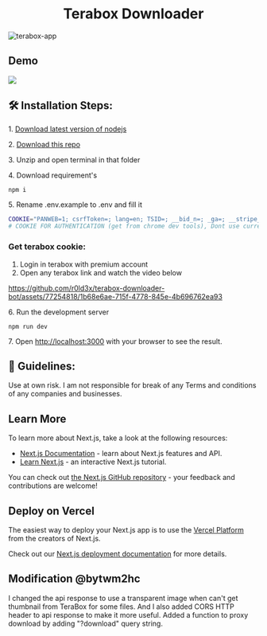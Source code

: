<h1 align="center" id="title">Terabox Downloader</h1>

![terabox-app](https://socialify.git.ci/r0ld3x/terabox-app/image?description=1&font=KoHo&forks=1&issues=1&language=1&name=1&owner=1&pattern=Circuit%20Board&pulls=1&stargazers=1&theme=Dark)

<h2>Demo</h2>
<img src="demo.png">

<h2>🛠️ Installation Steps:</h2>

<p>1. <a href="https://nodejs.org/en/download/current">Download latest version of nodejs</a></p>
<p>2. <a href="https://github.com/r0ld3x/terabox-app/archive/refs/heads/main.zip">Download this repo</a></p>

<p>3. Unzip and open terminal in that folder</p>

<p>4. Download requirement's</p>

```
npm i
```

<p>5. Rename .env.example to .env and fill it</p>

```bash
COOKIE="PANWEB=1; csrfToken=; lang=en; TSID=; __bid_n=; _ga=; __stripe_mid=; ndus=; browserid==; ndut_fmt=; _ga_06ZNKL8C2E="
# COOKIE FOR AUTHENTICATION (get from chrome dev tools), Dont use current one


```

### Get terabox cookie:

1. Login in terabox with premium account
2. Open any terabox link and watch the video below

https://github.com/r0ld3x/terabox-downloader-bot/assets/77254818/1b68e6ae-715f-4778-845e-4b696762ea93

<p>6. Run the development server</p>

```
npm run dev
```

<p>7. Open <a href="http://localhost:3000">http://localhost:3000</a> with your browser to see the result.</p>

<h2>🍰 Guidelines:</h2>

Use at own risk. I am not responsible for break of any Terms and conditions of any companies and businesses.

## Learn More

To learn more about Next.js, take a look at the following resources:

- [Next.js Documentation](https://nextjs.org/docs) - learn about Next.js features and API.
- [Learn Next.js](https://nextjs.org/learn) - an interactive Next.js tutorial.

You can check out [the Next.js GitHub repository](https://github.com/vercel/next.js/) - your feedback and contributions are welcome!

## Deploy on Vercel

The easiest way to deploy your Next.js app is to use the [Vercel Platform](https://vercel.com/new?utm_medium=default-template&filter=next.js&utm_source=create-next-app&utm_campaign=create-next-app-readme) from the creators of Next.js.

Check out our [Next.js deployment documentation](https://nextjs.org/docs/deployment) for more details.

## Modification @bytwm2hc

I changed the api response to use a transparent image when can't get thumbnail from TeraBox for some files. And I also added CORS HTTP header to api response to make it more useful.
Added a function to proxy download by adding "?download" query string.